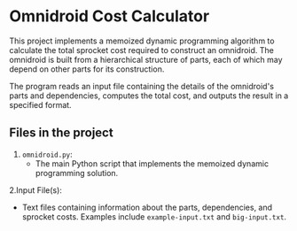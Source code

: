 # Omnidroid Cost Calculator


This project implements a memoized dynamic programming algorithm to calculate the total sprocket cost required to construct an omnidroid. The omnidroid is built from a hierarchical structure of parts, each of which may depend on other parts for its construction.

The program reads an input file containing the details of the omnidroid's parts and dependencies, computes the total cost, and outputs the result in a specified format.

## Files in the project

1. `omnidroid.py`:
   - The main Python script that implements the memoized dynamic programming solution.
  
2.Input File(s):
   - Text files containing information about the parts, dependencies, and sprocket costs. Examples include `example-input.txt` and `big-input.txt`.
